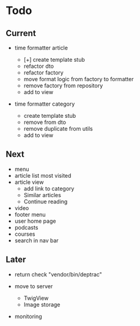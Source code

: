 # Todo

## Current

- time formatter article
  - [+] create template stub
  - refactor dto
  - refactor factory
  - move format logic from factory to formatter
  - remove factory from repository
  - add to view

- time formatter category
  - create template stub
  - remove from dto
  - remove duplicate from utils
  - add to view

## Next

- menu
- article list most visited
- article view
  - add link to category
  - Similar articles
  - Continue reading
- video
- footer menu
- user home page
- podcasts
- courses
- search in nav bar

## Later

- return check "vendor/bin/deptrac"

- move to server
  - TwigView
  - Image storage

- monitoring
